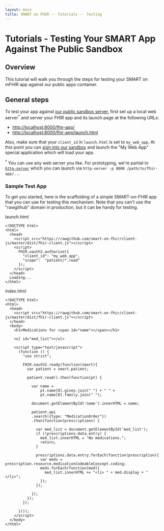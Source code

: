 ```yaml
---
layout: main
title: SMART on FHIR -- Tutorials -- Testing
---
```


# Tutorials - Testing Your SMART App Against The Public Sandbox

## Overview

This tutorial will walk you through the steps for testing your SMART on mFHIR
app against our public apps container.

## General steps

To test your app against [our public sandbox server](https://fhir.smarthealthit.org), first set up a local web server<sup>*</sup>
and server your FHIR app and its launch page at the following URLs:

* [http://localhost:8000/fhir-app/](http://localhost:8000/fhir-app/)
* [http://localhost:8000/fhir-app/launch.html](http://localhost:8000/fhir-app/launch.html)

Also, make sure that your `client_id` in `launch.html` is set to `my_web_app`. At this point
you can [sign into our sandbox](https://fhir.smarthealthit.org) and launch the "My Web App" special application which will
load your app.

<sup>*</sup> You can use any web server you like. For prototyping, we're partial to [`http-server`](https://github.com/nodeapps/http-server) which you can launch via
`http-server -p 8000 /path/to/fhir-app/..`.

### Sample Test App

To get you started, here is the scaffolding of a simple SMART-on-FHIR app that you can use
for testing this mechanism. Note that you can't use the "rawgithub" domain in production, 
but it can be handy for testing.

launch.html
```
<!DOCTYPE html>
<html>
  <head>
    <script src="https://rawgithub.com/smart-on-fhir/client-js/master/dist/fhir-client.js"></script>
    <script>
      FHIR.oauth2.authorize({
        "client_id": "my_web_app",
        "scope":  "patient/*.read"
      });
    </script>
  </head>
  Loading...
</html>
```

index.html

```
<!DOCTYPE html>
<html>
  <head>
    <script src="https://rawgithub.com/smart-on-fhir/client-js/master/dist/fhir-client.js"></script>
  </head>
  <body>
    <h1>Medications for <span id="name"></span></h1>

    <ul id="med_list"></ul>

    <script type="text/javascript">
      (function () {
        "use strict";

        FHIR.oauth2.ready(function(smart){
          var patient = smart.patient;

          patient.read().then(function(pt) {

            var name =
                pt.name[0].given.join(" ") + " " +  
                pt.name[0].family.join(" ");

            document.getElementById('name').innerHTML = name;

            patient.api
            .search({type: "MedicationOrder"})
            .then(function(prescriptions) {

              var med_list = document.getElementById('med_list');
              if (!prescriptions.data.entry) {
                med_list.innerHTML = "No medications.";
                return;
              }

              prescriptions.data.entry.forEach(function(prescription){
                var meds = prescription.resource.medicationCodeableConcept.coding;
                meds.forEach(function(med){
                  med_list.innerHTML += "<li> " + med.display + "</li>";
                });
              });

            });
          });
        });

      }());
    </script>
  </body>
</html>
```
